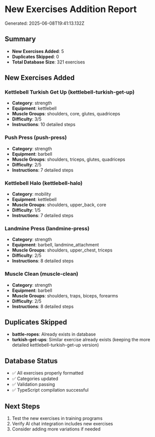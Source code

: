 # New Exercises Addition Report

Generated: 2025-06-08T19:41:13.132Z

## Summary

- **New Exercises Added**: 5
- **Duplicates Skipped**: 0
- **Total Database Size**: 321 exercises

## New Exercises Added

### Kettlebell Turkish Get Up (kettlebell-turkish-get-up)
- **Category**: strength
- **Equipment**: kettlebell
- **Muscle Groups**: shoulders, core, glutes, quadriceps
- **Difficulty**: 3/5
- **Instructions**: 10 detailed steps

### Push Press (push-press)
- **Category**: strength
- **Equipment**: barbell
- **Muscle Groups**: shoulders, triceps, glutes, quadriceps
- **Difficulty**: 2/5
- **Instructions**: 7 detailed steps

### Kettlebell Halo (kettlebell-halo)
- **Category**: mobility
- **Equipment**: kettlebell
- **Muscle Groups**: shoulders, upper_back, core
- **Difficulty**: 1/5
- **Instructions**: 7 detailed steps

### Landmine Press (landmine-press)
- **Category**: strength
- **Equipment**: barbell, landmine_attachment
- **Muscle Groups**: shoulders, upper_chest, triceps
- **Difficulty**: 2/5
- **Instructions**: 8 detailed steps

### Muscle Clean (muscle-clean)
- **Category**: strength
- **Equipment**: barbell
- **Muscle Groups**: shoulders, traps, biceps, forearms
- **Difficulty**: 2/5
- **Instructions**: 8 detailed steps

## Duplicates Skipped

- **battle-ropes**: Already exists in database
- **turkish-get-ups**: Similar exercise already exists (keeping the more detailed kettlebell-turkish-get-up version)



## Database Status

- ✅ All exercises properly formatted
- ✅ Categories updated
- ✅ Validation passing
- ✅ TypeScript compilation successful

## Next Steps

1. Test the new exercises in training programs
2. Verify AI chat integration includes new exercises
3. Consider adding more variations if needed
